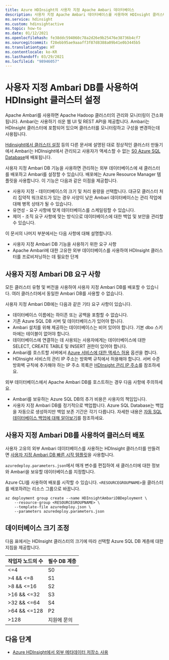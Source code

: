 ```yaml
---
title: Azure HDInsight의 사용자 지정 Apache Ambari 데이터베이스
description: 사용자 지정 Apache Ambari 데이터베이스를 사용하여 HDInsight 클러스터를 만드는 방법을 알아봅니다.
ms.service: hdinsight
ms.custom: hdinsightactive
ms.topic: how-to
ms.date: 01/12/2021
ms.openlocfilehash: fe38ddc594060c78a2d26e9b25476e38736b4cf7
ms.sourcegitcommit: f28ebb95ae9aaaff3f87d8388a09b41e0b3445b5
ms.translationtype: HT
ms.contentlocale: ko-KR
ms.lasthandoff: 03/29/2021
ms.locfileid: "98946057"
---
```

# <a name="set-up-hdinsight-clusters-with-a-custom-ambari-db"></a>사용자 지정 Ambari DB를 사용하여 HDInsight 클러스터 설정

Apache Ambari를 사용하면 Apache Hadoop 클러스터의 관리와 모니터링이 간소화됩니다. Ambari는 사용하기 쉬운 웹 UI 및 REST API을 제공합니다. Ambari는 HDInsight 클러스터에 포함되어 있으며 클러스터를 모니터링하고 구성을 변경하는데 사용됩니다.

[Hdinsight에서 클러스터 설정](hdinsight-hadoop-provision-linux-clusters.md) 등의 다른 문서에 설명된 대로 정상적인 클러스터 만들기에서 Ambari는 HDInsight에서 관리되고 사용자가 액세스할 수 없는 [S0 Azure SQL Database](../azure-sql/database/resource-limits-dtu-single-databases.md#standard-service-tier)에 배포됩니다.

사용자 지정 Ambari DB 기능을 사용하면 관리하는 외부 데이터베이스에 새 클러스터를 배포하고 Ambari를 설정할 수 있습니다. 배포에는 Azure Resource Manager 템플릿을 사용합니다. 이 기능은 다음과 같은 이점을 제공합니다.

- 사용자 지정 - 데이터베이스의 크기 및 처리 용량을 선택합니다. 대규모 클러스터 처리 집약적 워크로드가 있는 경우 사양이 낮은 Ambari 데이터베이스는 관리 작업에 대해 병목 상태가 될 수 있습니다.
- 유연성 - 요구 사항에 맞게 데이터베이스를 스케일링할 수 있습니다.
- 제어 - 조직 요구 사항에 맞는 방식으로 데이터베이스에 대한 백업 및 보안을 관리할 수 있습니다.

이 문서의 나머지 부분에서는 다음 사항에 대해 설명합니다.

- 사용자 지정 Ambari DB 기능을 사용하기 위한 요구 사항
- Apache Ambari에 대한 고유한 외부 데이터베이스를 사용하여 HDInsight 클러스터를 프로비저닝하는 데 필요한 단계

## <a name="custom-ambari-db-requirements"></a>사용자 지정 Ambari DB 요구 사항

모든 클러스터 유형 및 버전을 사용하여 사용자 지정 Ambari DB를 배포할 수 있습니다. 여러 클러스터에서 동일한 Ambari DB를 사용할 수 없습니다.

사용자 지정 Ambari DB에는 다음과 같은 기타 요구 사항이 있습니다.

- 데이터베이스 이름에는 하이픈 또는 공백을 포함할 수 없습니다.
- 기존 Azure SQL DB 서버 및 데이터베이스가 있어야 합니다.
- Ambari 설치를 위해 제공하는 데이터베이스는 비어 있어야 합니다. 기본 dbo 스키마에는 테이블이 없어야 합니다.
- 데이터베이스에 연결하는 데 사용되는 사용자에게는 데이터베이스에 대한 SELECT, CREATE TABLE 및 INSERT 권한이 있어야 합니다.
- Ambari를 호스트할 서버에서 [Azure 서비스에 대한 액세스 허용](../azure-sql/database/vnet-service-endpoint-rule-overview.md#azure-portal-steps) 옵션을 켭니다.
- HDInsight 서비스의 관리 IP 주소는 방화벽 규칙에서 허용해야 합니다. 서버 수준 방화벽 규칙에 추가해야 하는 IP 주소 목록은 [HDInsight 관리 IP 주소](hdinsight-management-ip-addresses.md)를 참조하세요.

외부 데이터베이스에서 Apache Ambari DB를 호스트하는 경우 다음 사항에 주의하세요.

- Ambari를 보유하는 Azure SQL DB의 추가 비용은 사용자의 책임입니다.
- 사용자 지정 Ambari DB를 정기적으로 백업합니다. Azure SQL Database는 백업을 자동으로 생성하지만 백업 보존 기간은 각기 다릅니다. 자세한 내용은 [자동 SQL 데이터베이스 백업에 대해 알아보기](../azure-sql/database/automated-backups-overview.md)를 참조하세요.

## <a name="deploy-clusters-with-a-custom-ambari-db"></a>사용자 지정 Ambari DB를 사용하여 클러스터 배포

사용자 고유의 외부 Ambari 데이터베이스를 사용하는 HDInsight 클러스터를 만들려면 [사용자 지정 Ambari DB 빠른 시작 템플릿](https://github.com/Azure/azure-quickstart-templates/tree/master/101-hdinsight-custom-ambari-db)을 사용합니다.

`azuredeploy.parameters.json`에서 매개 변수를 편집하여 새 클러스터에 대한 정보와 Ambari을 보유할 데이터베이스를 지정합니다.

Azure CLI를 사용하여 배포를 시작할 수 있습니다. `<RESOURCEGROUPNAME>`을 클러스터를 배포하려는 리소스 그룹으로 바꿉니다.

```azurecli
az deployment group create --name HDInsightAmbariDBDeployment \
    --resource-group <RESOURCEGROUPNAME> \
    --template-file azuredeploy.json \
    --parameters azuredeploy.parameters.json
```

## <a name="database-sizing"></a>데이터베이스 크기 조정

다음 표에서는 HDInsight 클러스터의 크기에 따라 선택할 Azure SQL DB 계층에 대한 지침을 제공합니다.

| 작업자 노드의 수 | 필수 DB 계층 |
|---|---|
| <=4 | S0 |
| >4 && <=8 | S1 |
| >8 && <=16 | S2 |
| >16 && <=32 | S3 |
| >32 && <=64 | S4 |
| >64 && <=128 | P2 |
| >128 | 지원에 문의 |

## <a name="next-steps"></a>다음 단계

- [Azure HDInsight에서 외부 메타데이터 저장소 사용](hdinsight-use-external-metadata-stores.md)
